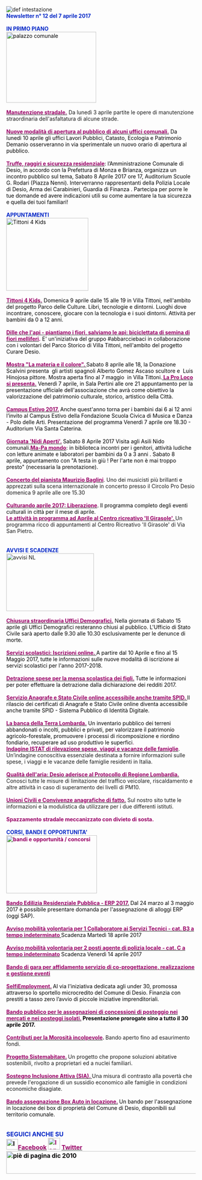 <html><body><DIV>
<DIV>
<DIV>
<DIV>
<DIV>
<DIV>
<DIV>
<DIV>
<DIV>
<DIV>
<DIV><IMG border=0 alt="def intestazione" src="http://www.comune.desio.mb.it/servizi/gestionedocumentale/visualizzadocumento.aspx?id=6276"> 
<DIV>
<DIV><STRONG><FONT color=#0426c6>Newsletter n°&nbsp;12 del&nbsp;7 aprile&nbsp;2017</FONT></STRONG></DIV>
<DIV></DIV>
<DIV><FONT color=#0426c6><STRONG></STRONG></FONT>&nbsp;</DIV>
<DIV><FONT color=#0426c6><STRONG>IN PRIMO PIANO</STRONG></FONT></DIV>
<DIV><FONT color=#000000><IMG style="WIDTH: 239px; HEIGHT: 188px" border=0 alt="palazzo comunale" src="https://www.comune.desio.mb.it/servizi/gestionedocumentale/visualizzadocumento.aspx?id=2058" width=313 height=210></FONT></DIV>
<DIV>&nbsp;</DIV>
<DIV><A title="" href="https://www.comune.desio.mb.it/servizi/notizie/notizie_fase02.aspx?ID=43872" target=_self><STRONG><FONT color=#990066>Manutenzione stradale.</FONT></STRONG></A> Da lunedì 3 aprile partite le opere di manutenzione straordinaria dell'asfaltatura di alcune strade.</DIV>
<DIV>&nbsp;</DIV>
<DIV><FONT color=#000000><STRONG><FONT color=#990066><A title="" href="http://www.comune.desio.mb.it/servizi/notizie/notizie_fase02.aspx?ID=43829" target=_self><FONT color=#000000><STRONG><FONT color=#990066>Nuove modalità di apertura al pubblico di alcuni uffici comunali.</FONT></STRONG></FONT></A></FONT></STRONG> Da lunedì&nbsp;10 aprile gli uffici Lavori Pubblici, Catasto, Ecologia e Patrimonio Demanio osserveranno in via sperimentale un nuovo orario di apertura al pubblico. </FONT></DIV>
<DIV>&nbsp;</DIV>
<DIV><FONT color=#0426c6><FONT color=#000000><A title="" href="http://www.comune.desio.mb.it/servizi/notizie/notizie_fase02.aspx?ID=43449" target=_self><STRONG><FONT style="BACKGROUND-COLOR: #ffffff" color=#990066>Truffe, raggiri e sicurezza residenziale</FONT></STRONG></A>: l’Amministrazione Comunale di Desio, in accordo con la Prefettura di Monza e Brianza, organizza un incontro pubblico sul tema, Sabato 8 Aprile 2017 ore 17, Auditorium Scuole G. Rodari (Piazza Nenni). Interverranno rappresentanti della Polizia Locale di Desio, Arma dei Carabinieri, Guardia di Finanza .&nbsp;Partecipa per porre le tue domande ed avere indicazioni utili su come aumentare la tua sicurezza e quella dei tuoi familiari!</FONT></FONT></DIV>
<DIV><FONT color=#0426c6></FONT>&nbsp;</DIV>
<DIV><FONT color=#0426c6><STRONG>APPUNTAMENTI</STRONG></FONT><FONT color=#0426c6><FONT color=#000000></DIV></DIV></DIV></DIV>
<DIV>
<DIV><IMG style="WIDTH: 218px; HEIGHT: 193px" alt="Tittoni 4 Kids" src="https://www.comune.desio.mb.it/servizi/gestionedocumentale/visualizzadocumento.aspx?ID=22363" width=328 height=339><BR>&nbsp;</DIV>
<DIV>
<DIV><FONT color=#990066><A title="" href="http://www.comune.desio.mb.it/servizi/notizie/notizie_fase02.aspx?ID=43784" target=_self><STRONG><FONT color=#990066>Tittoni 4 Kids.</FONT></STRONG></A> <FONT color=#000000>Domenica 9 aprile dalle 15 alle 19 in Villa Tittoni, nell'ambito del progetto Parco delle Culture. Libri, tecnologie e dintorni. Luoghi dove incontrare, conoscere, giocare con la tecnologia e i suoi dintorni. Attività per bambini da 0 a 12 anni.</FONT> </FONT></DIV><FONT color=#990066>
<DIV><BR><STRONG><STRONG><A title="" href="https://www.facebook.com/Comune.di.Desio/posts/1369427029808450" target=_self><STRONG><STRONG><FONT color=#990066>Dille che l'api - piantiamo i fiori, salviamo le api: biciclettata di semina di fiori melliferi</FONT></STRONG></STRONG></A></STRONG><FONT color=#990066>.</FONT></STRONG> <FONT color=#000000>E' un'iniziativa del gruppo #abbarcciebaci in collaborazione con i volontari del Parco Storico di Villa Tittoni, nell'ambito del progetto Curare Desio. </FONT></DIV>
<DIV>&nbsp;</DIV>
<DIV><A title="" href="http://www.comune.desio.mb.it/servizi/notizie/notizie_fase02.aspx?ID=43654" target=_self><STRONG><FONT color=#990066>Mostra "La materia e il colore". </FONT></STRONG></A><FONT color=#000000>Sabato 8 aprile alle 18, la Donazione Scalvini presenta&nbsp; gli artisti spagnoli Alberto Gomez Ascaso scultore&nbsp;e&nbsp;&nbsp;Luis Hinojosa pittore. Mostra aperta fino al 7 maggio&nbsp; in Villa Tittoni.</FONT></FONT></FONT><FONT color=#000000><STRONG><FONT color=#990066><A title="" href="http://www.comune.desio.mb.it/servizi/notizie/notizie_fase02.aspx?ID=43866" target=_self><FONT color=#000000><STRONG><FONT color=#990066>&nbsp;La Pro Loco si presenta.</FONT></STRONG></FONT></A></FONT></STRONG>&nbsp;Venerdì 7 aprile,&nbsp;in Sala Pertini alle ore 21 appuntamento per la presentazione ufficiale dell'associazione che avrà come obiettivo la valorizzazione del patrimonio culturale, storico, artistico della Città.</FONT></DIV>
<DIV><FONT color=#000000></FONT>&nbsp;</DIV>
<DIV><A title="" href="http://www.comune.desio.mb.it/servizi/notizie/notizie_fase02.aspx?ID=43783" target=_self><FONT color=#990066><STRONG>Campus Estivo 2017.</STRONG></FONT></A><STRONG> </STRONG><FONT color=#000000>Anche quest'anno torna per i bambini dai 6 ai 12 anni l’invito al Campus Estivo della Fondazione Scuola Civica di Musica e Danza - Polo delle Arti. Presentazione del programma&nbsp;Venerdì 7 aprile ore 18.30 - Auditorium Via Santa Caterina.</FONT></DIV>
<DIV><FONT color=#000000>&nbsp;</DIV></DIV>
<DIV><A title="" href="http://www.comune.desio.mb.it/servizi/notizie/notizie_fase02.aspx?ID=43479" target=_self><STRONG><FONT color=#990066>Giornata 'Nidi Aperti'.</FONT></STRONG></A><FONT color=#990066><STRONG> </STRONG></FONT><FONT color=#000000>Sabato 8 Aprile 2017 Visita agli Asili Nido comunali.</FONT></FONT></FONT><FONT color=#990066><A title="" href="http://www.comune.desio.mb.it/servizi/notizie/notizie_fase02.aspx?ID=41527" target=_self><STRONG><FONT color=#990066>Ma-Pa mondo</FONT></STRONG></A><FONT color=#000000>: in biblioteca incontri per i genitori, attività ludiche con letture&nbsp;animate e laboratori per bambini da 0 a 3 anni . Sabato 8 aprile,&nbsp;appuntamento con "A testa in giù ! Per l'arte non è mai troppo presto" (necessaria la prenotazione).</FONT></FONT></DIV>
<DIV>&nbsp;</DIV>
<DIV><STRONG><FONT color=#990066><A title="" href="http://www.comune.desio.mb.it/servizi/notizie/notizie_fase02.aspx?ID=43804" target=_self><STRONG><FONT color=#990066>Concerto del pianista Maurizio Baglini</FONT></STRONG></A></FONT></STRONG>. Uno dei musicisti più brillanti e apprezzati sulla scena internazionale in concerto presso il Circolo Pro Desio domenica 9 aprile alle ore 15.30</DIV>
<DIV>&nbsp;</DIV>
<DIV><A title="" href="http://www.comune.desio.mb.it/servizi/notizie/notizie_fase02.aspx?ID=43702" target=_self><FONT color=#000000><STRONG><FONT color=#990066>Culturando aprile 2017: Liberazione</FONT></STRONG></FONT></A><FONT color=#000000>. Il programma completo degli eventi culturali in città per il mese di aprile.</FONT><BR></DIV>
<DIV><STRONG><FONT color=#990066><A title="" href="http://www.comune.desio.mb.it/servizi/notizie/notizie_fase02.aspx?ID=43697" target=_self><STRONG><FONT color=#990066>Le attività in programma ad Aprile al Centro ricreativo 'Il Girasole'. </FONT></STRONG></A></FONT></STRONG>Un programma ricco di appuntamenti al Centro Ricreativo 'Il Girasole' di Via San Pietro.</DIV>
<DIV>
<DIV>&nbsp;</DIV>
<DIV><FONT color=#0426c6><STRONG></STRONG></FONT>&nbsp;</DIV></DIV>
<DIV><FONT color=#0426c6><STRONG>AVVISI E SCADENZE</STRONG></FONT> </DIV>
<DIV>
<DIV><IMG style="WIDTH: 233px; HEIGHT: 153px" border=0 alt="avvisi NL" src="http://www.comune.desio.mb.it/servizi/gestionedocumentale/visualizzadocumento.aspx?id=18789" width=232 height=175></DIV>
<DIV>&nbsp;</DIV>
<DIV><A title="" href="http://www.comune.desio.mb.it/servizi/notizie/notizie_fase02.aspx?ID=43773" target=_self><FONT color=#000000><STRONG><FONT color=#990066>Chiusura straordinaria Uffici Demografici.</FONT></STRONG></FONT></A> N<FONT color=#0426c6><FONT color=#000000>ella giornata di Sabato 15 aprile gli Uffici Demografici resteranno chiusi al pubblico. L'Ufficio di Stato Civile sarà aperto dalle 9.30 alle 10.30 esclusivamente per le denunce di morte. </FONT></FONT></DIV>
<DIV>&nbsp;</DIV>
<DIV><A title="" href="http://www.comune.desio.mb.it/servizi/notizie/notizie_fase02.aspx?ID=43753" target=_self><FONT color=#990066><STRONG>Servizi scolastici: Iscrizioni online. </STRONG></FONT></A><FONT color=#000000>A partire dal 10 Aprile e fino al 15 Maggio 2017, tutte le informazioni sulle nuove modalità di iscrizione ai servizi scolastici per l'anno 2017-2018.</FONT></DIV>
<DIV>&nbsp;</DIV>
<DIV>
<DIV><FONT color=#990066><STRONG><A title="" href="https://www.comune.desio.mb.it/upload/desio/newsletter/Detrazione%20spese%20per%20la%20mensa%20scolastica%20dei%20figli.%20Tutte%20le%20informazioni%20per%20poter%20effettuare%20la%20detrazione%20dalla%20dichiarazione%20dei%20redditi%202017" target=_self><FONT color=#990066><STRONG>Detrazione spese per la mensa scolastica dei figli.</STRONG></FONT></A> </STRONG></FONT><FONT color=#000000>Tutte le informazioni per poter effettuare la detrazione dalla dichiarazione dei redditi 2017.</FONT></DIV></DIV>
<DIV><FONT color=#990066><FONT color=#990066><STRONG></STRONG></FONT>&nbsp;</DIV>
<DIV>
<DIV><FONT color=#990066><STRONG><A title="" href="http://www.comune.desio.mb.it/servizi/notizie/notizie_fase02.aspx?ID=43268" target=_self><FONT color=#990066><STRONG>Servizio Anagrafe e Stato Civile online&nbsp;accessibile anche tramite SPID</STRONG>. </FONT></A></STRONG></FONT><FONT color=#000000>Il rilascio dei certificati di Anagrafe e Stato Civile online diventa accessibile anche tramite SPID - Sistema Pubblico di Identità Digitale. </FONT></DIV>
<DIV>&nbsp;</DIV>
<DIV>
<DIV><A title="" href="http://www.comune.desio.mb.it/servizi/notizie/notizie_fase02.aspx?ID=43287" target=_self><FONT color=#000000><STRONG><FONT color=#990066>La banca della Terra Lombarda.</FONT></STRONG></FONT></A> <FONT color=#000000>Un inventario pubblico dei terreni abbandonati o incolti, pubblici e privati, per valorizzare il patrimonio agricolo-forestale, promuovere i processi di ricomposizione e riordino fondiario, recuperare ad uso produttivo le superfici</FONT>.</DIV></DIV>
<DIV></FONT><STRONG><FONT color=#990066><A title="" href="http://www.comune.desio.mb.it/servizi/notizie/notizie_fase02.aspx?ID=43070" target=_self><STRONG><FONT color=#990066>Indagine ISTAT di rilevazione spese, viaggi e vacanze delle famiglie</FONT></STRONG></A></FONT></STRONG>. Un’indagine conoscitiva essenziale destinata a fornire informazioni sulle spese, i viaggi e le vacanze delle famiglie residenti in Italia.</DIV></DIV>
<DIV><STRONG><FONT color=#990066></FONT></STRONG>&nbsp;</DIV>
<DIV>
<DIV><STRONG><FONT color=#990066><A title="" href="http://www.comune.desio.mb.it/servizi/notizie/notizie_fase02.aspx?ID=42950" target=_self><STRONG><FONT color=#990066>Qualità dell'aria: Desio aderisce al Protocollo di Regione Lombardia.</FONT></STRONG></A></FONT></STRONG> Conosci tutte le misure di limitazione del traffico veicolare, riscaldamento e altre attività in caso di superamento dei livelli di PM10. </DIV></DIV></DIV>
<DIV>
<DIV>
<DIV><STRONG><FONT color=#990066></FONT></STRONG>&nbsp;</DIV>
<DIV><STRONG><FONT color=#990066><A title="" href="http://www.comune.desio.mb.it/servizi/notizie/notizie_fase02.aspx?ID=40869" target=_self><STRONG><FONT color=#990066>Unioni Civili e Convivenze anagrafiche di fatto.</FONT></STRONG></A></FONT></STRONG> Sul nostro sito tutte le informazioni e la modulistica da utilizzare per i due differenti istituti.</DIV></DIV></DIV>
<DIV><FONT color=#990066><FONT color=#990066></FONT>&nbsp;</DIV>
<DIV>
<DIV><FONT color=#990066><STRONG>Spazzamento stradale meccanizzato con divieto di sosta.</STRONG></FONT></DIV>
<DIV></FONT><STRONG><FONT color=#0426c6></FONT></STRONG>&nbsp;</DIV>
<DIV><STRONG><FONT color=#0426c6>CORSI, BANDI E OPPORTUNITA'</FONT> </STRONG></DIV>
<DIV><FONT color=#990066><STRONG><IMG style="WIDTH: 241px; HEIGHT: 154px" border=0 alt="bandi e opportunità / concorsi" src="http://www.comune.desio.mb.it/servizi/gestionedocumentale/visualizzadocumento.aspx?id=18790" width=299 height=168></STRONG></FONT></DIV>
<DIV><FONT color=#990066></FONT>&nbsp;</DIV>
<DIV>
<DIV><FONT color=#990066><FONT color=#990066><A title="" href="http://www.comune.desio.mb.it/servizi/notizie/notizie_fase02.aspx?ID=43613" target=_self><FONT color=#990066><FONT color=#990066><STRONG>Bando Edilizia Residenziale Pubblica - ERP 2017.</STRONG></FONT></FONT></A></FONT><STRONG> </STRONG></FONT><FONT color=#000000>Dal 24 marzo al 3 maggio 2017 è possibile presentare domanda per l'assegnazione di alloggi ERP (oggi SAP).</FONT></DIV>
<DIV><FONT color=#990066></FONT>&nbsp;</DIV>
<DIV><FONT color=#990066><A title="" href="http://www.comune.desio.mb.it/servizi/notizie/notizie_fase02.aspx?ID=43600" target=_self><FONT color=#990066><STRONG>Avviso mobilità volontaria per 1 Collaboratore ai Servizi Tecnici - cat. B3 a tempo indeterminato </STRONG></FONT></A></FONT><FONT color=#000000>Scadenza Martedì 18 aprile 2017</FONT></DIV>
<DIV><FONT color=#990066></FONT>&nbsp;</DIV>
<DIV><FONT color=#990066><A title="" href="http://www.comune.desio.mb.it/servizi/notizie/notizie_fase02.aspx?ID=43588" target=_self><FONT color=#990066><STRONG>Avviso mobilità volontaria per 2 posti agente di polizia locale - cat. C a tempo indeterminato</STRONG></FONT></A><STRONG> </STRONG></FONT><FONT color=#000000>Scadenza Venerdì 14 aprile 2017</FONT></DIV>
<DIV>&nbsp;</DIV></DIV>
<DIV><A title="" href="http://www.comune.desio.mb.it/servizi/notizie/notizie_fase02.aspx?ID=43410" target=_self><FONT color=#990066><STRONG>Bando di gara per affidamento servizio di co-progettazione, realizzazione e gestione eventi </STRONG></FONT></A></DIV>
<DIV><STRONG></STRONG>&nbsp;</DIV>
<DIV><FONT color=#000000><FONT color=#990066><A title="" href="http://www.comune.desio.mb.it/servizi/notizie/notizie_fase02.aspx?ID=43223" target=_self><FONT color=#000000><FONT color=#990066><STRONG>SelfiEmployment.</STRONG></FONT></FONT></A></FONT><STRONG> </STRONG>Al via l'iniziativa dedicata agli under 30, promossa attraverso lo sportello microcredito del Comune di Desio. Finanzia con prestiti a tasso zero l’avvio di piccole iniziative imprenditoriali.</FONT></DIV>
<DIV><FONT color=#990066><FONT color=#000000><FONT color=#990066></FONT></FONT></FONT>&nbsp;</DIV>
<DIV>
<DIV><FONT color=#990066><FONT color=#000000><FONT color=#990066><A title="" href="http://www.comune.desio.mb.it/servizi/notizie/notizie_fase02.aspx?ID=42938" target=_self><FONT color=#990066><STRONG>Bando pubblico per le assegnazioni di concessioni di posteggio nei mercati e nei posteggi isolati.</STRONG></FONT></A></FONT><STRONG> Presentazione prorogate sino a tutto il 30 aprile 2017.</STRONG></DIV></FONT></FONT>
<DIV><FONT color=#990066></FONT>&nbsp;</DIV></DIV>
<DIV><FONT color=#990066><A title="" href="http://www.comune.desio.mb.it/servizi/notizie/notizie_fase02.aspx?ID=42983" target=_self><FONT color=#990066><STRONG>Contributi per la Morosità incolpevole</STRONG></FONT></A></FONT><STRONG>. </STRONG>Bando aperto fino ad esaurimento fondi. </DIV>
<DIV><FONT color=#990066></FONT>&nbsp;</DIV>
<DIV><FONT color=#990066><A title="" href="http://www.comune.desio.mb.it/servizi/notizie/notizie_fase02.aspx?ID=41431" target=_self><FONT color=#990066><STRONG>Progetto Sistemabitare.</STRONG></FONT></A></FONT><STRONG> </STRONG>Un progetto che propone soluzioni abitative sostenibili, rivolto a proprietari ed a nuclei familiari. </DIV>
<DIV><FONT color=#990066></FONT>&nbsp;</DIV>
<DIV><FONT color=#990066><A title="" href="http://www.comune.desio.mb.it/servizi/notizie/notizie_fase02.aspx?ID=40660" target=_self><STRONG><FONT color=#990066>Sostegno Inclusione Attiva (SIA).</FONT> </STRONG></A></FONT>Una misura di contrasto alla povertà che prevede l'erogazione di un sussidio economico alle famiglie in condizioni economiche disagiate.</DIV>
<DIV><FONT color=#990066></FONT>&nbsp;</DIV>
<DIV>
<DIV><FONT color=#990066><A title="" href="http://www.comune.desio.mb.it/servizi/notizie/notizie_fase02.aspx?ID=35369" target=_self><FONT color=#990066><STRONG>Bando assegnazione Box Auto in locazione.</STRONG></FONT></A><STRONG> </STRONG><FONT color=#000000>Un</FONT> </FONT><FONT color=#000000>bando per l'assegnazione in locazione dei box di proprietà del Comune di Desio, disponibili sul territorio comunale.</FONT></DIV>
<DIV></DIV>
<DIV><FONT color=#0426c6></FONT></DIV></DIV><FONT color=#0426c6><FONT color=#0426c6><FONT size=+0><FONT color=#000000><FONT color=#990066><FONT color=#000000><FONT color=#0426c6></FONT></FONT></FONT></FONT></FONT></FONT></FONT></DIV>
<DIV>
<DIV><FONT color=#0426c6><FONT color=#0426c6><FONT size=+0><FONT color=#000000><FONT color=#990066><FONT color=#000000><FONT color=#0426c6></FONT></FONT></FONT></FONT></FONT></FONT></FONT>&nbsp;</DIV>
<DIV><FONT color=#0426c6><FONT color=#0426c6><FONT size=+0><FONT color=#000000><FONT color=#990066><FONT color=#000000><FONT color=#0426c6><STRONG></STRONG></FONT></FONT></FONT></FONT></FONT></FONT></FONT>&nbsp;</DIV>
<DIV><FONT color=#0426c6><FONT color=#0426c6><FONT size=+0><FONT color=#000000><FONT color=#990066><FONT color=#000000><FONT color=#0426c6><STRONG>SEGUICI ANCHE SU</STRONG></FONT></DIV>
<DIV>
<DIV>
<DIV>
<DIV>
<DIV>
<DIV>
<DIV>
<DIV>
<DIV>
<DIV><STRONG></STRONG></DIV>
<DIV><STRONG><IMG style="WIDTH: 31px; HEIGHT: 28px" alt="logo facebook" src="https://www.comune.desio.mb.it/servizi/gestionedocumentale/visualizzadocumento.aspx?ID=18791" width=95 height=56></STRONG><A title="" href="https://it-it.facebook.com/pages/Comune-Di-Desio/103441483073684" target=_self><FONT color=#990066><STRONG>Facebook</STRONG></FONT></A><FONT color=#990066><STRONG> <IMG style="WIDTH: 32px; HEIGHT: 31px" alt="logo twitter" src="https://www.comune.desio.mb.it/servizi/gestionedocumentale/visualizzadocumento.aspx?ID=18792" width=38 height=44> </STRONG></FONT><A title="" href="https://mobile.twitter.com/comunedidesio" target=_self><FONT color=#990066><STRONG>Twitter</STRONG></FONT></A><STRONG> </STRONG></DIV>
<DIV></DIV></DIV>
<DIV><STRONG><IMG style="WIDTH: 622px; HEIGHT: 60px" border=0 alt="piè di pagina dic 2010" src="http://www.comune.desio.mb.it/servizi/gestionedocumentale/visualizzadocumento.aspx?id=6565" width=993 height=74></STRONG></DIV></DIV></DIV></DIV></FONT></FONT></FONT></FONT></FONT></FONT><STRONG></STRONG></DIV></DIV></DIV></DIV></DIV></DIV></DIV></DIV></DIV></DIV></DIV></DIV></DIV></DIV></DIV></DIV></body></html
